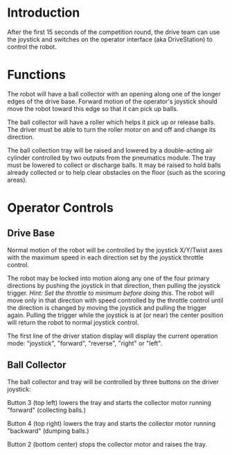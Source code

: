 # Introduction #

After the first 15 seconds of the competition round, the drive team can use the joystick and switches on the operator interface (aka DriveStation) to control the robot.

# Functions #

The robot will have a ball collector with an opening along one of the longer edges of the drive base.  Forward motion of the operator's joystick should move the robot toward this edge so that it can pick up balls.

The ball collector will have a roller which helps it pick up or release balls.  The driver must be able to turn the roller motor on and off and change its direction.

The ball collection tray will be raised and lowered by a double-acting air cylinder controlled by two outputs from the pneumatics module.  The tray must be lowered to collect or discharge balls.  It may be raised to hold balls already collected or to help clear obstacles on the floor (such as the scoring areas).

# Operator Controls #

## Drive Base ##

Normal motion of the robot will be controlled by the joystick X/Y/Twist axes with the maximum speed in each direction set by the joystick throttle control.

The robot may be locked into motion along any one of the four primary directions by pushing the joystick in that direction, then pulling the joystick trigger.  _Hint: Set the throttle to minimum before doing this._  The robot will move only in that direction with speed controlled by the throttle control until the direction is changed by moving the joystick and pulling the trigger again.  Pulling the trigger while the joystick is at (or near) the center position will return the robot to normal joystick control.

The first line of the driver station display will display the current operation mode: "joystick", "forward", "reverse", "right" or "left".

## Ball Collector ##

The ball collector and tray will be controlled by three buttons on the driver joystick:

Button 3 (top left) lowers the tray and starts the collector motor running "forward" (collecting balls.)

Button 4 (top right) lowers the tray and starts the collector motor running "backward" (dumping balls.)

Button 2 (bottom center) stops the collector motor and raises the tray.


